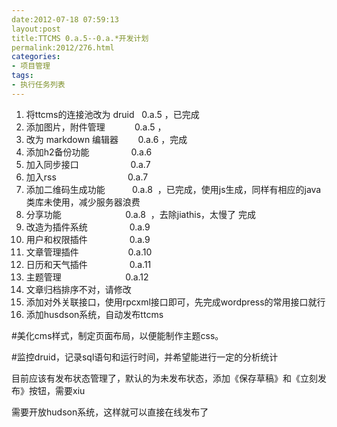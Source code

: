 ```yaml
---
date:2012-07-18 07:59:13
layout:post
title:TTCMS 0.a.5--0.a.*开发计划
permalink:2012/276.html
categories:
- 项目管理
tags:
- 执行任务列表
---
```



<ol>
	<li>
		将ttcms的连接池改为 druid &nbsp; 0.a.5 ，已完成
	</li>
	<li>
		<span>添加图片，附件管理 &nbsp; &nbsp; &nbsp; &nbsp; &nbsp; &nbsp;</span><span>0.a.5 ，</span><br />
	</li>
	<li>
		改为 markdown 编辑器 &nbsp; &nbsp; &nbsp; &nbsp;0.a.6 ，完成
	</li>
	<li>
		<span>添加h2备份功能 &nbsp; &nbsp; &nbsp; &nbsp; &nbsp; &nbsp; &nbsp; &nbsp;&nbsp;0.a.6&nbsp;</span><br />
	</li>
	<li>
		加入同步接口 &nbsp; &nbsp; &nbsp; &nbsp; &nbsp; &nbsp; &nbsp; &nbsp; &nbsp; &nbsp; 0.a.7
	</li>
	<li>
		加入rss &nbsp; &nbsp; &nbsp; &nbsp; &nbsp; &nbsp; &nbsp; &nbsp; &nbsp; &nbsp; &nbsp; &nbsp; &nbsp; &nbsp; 0.a.7
	</li>
	<li>
		添加二维码生成功能 &nbsp; &nbsp; &nbsp; &nbsp; &nbsp; 0.a.8 &nbsp;，已完成，使用js生成，同样有相应的java类库未使用，减少服务器浪费
	</li>
	<li>
		分享功能 &nbsp; &nbsp; &nbsp; &nbsp; &nbsp; &nbsp; &nbsp; &nbsp; &nbsp; &nbsp; &nbsp; &nbsp; &nbsp;0.a.8 &nbsp;，去除jiathis，太慢了 完成
	</li>
	<li>
		改造为插件系统 &nbsp; &nbsp; &nbsp; &nbsp; &nbsp; &nbsp; &nbsp; &nbsp; 0.a.9 &nbsp;
	</li>
	<li>
		用户和权限插件 &nbsp; &nbsp; &nbsp; &nbsp; &nbsp; &nbsp; &nbsp; &nbsp; 0.a.9 &nbsp;
	</li>
	<li>
		文章管理插件 &nbsp; &nbsp; &nbsp; &nbsp; &nbsp; &nbsp; &nbsp; &nbsp; &nbsp; &nbsp;0.a.10
	</li>
	<li>
		日历和天气插件 &nbsp; &nbsp; &nbsp; &nbsp; &nbsp; &nbsp; &nbsp; &nbsp; 0.a.11
	</li>
	<li>
		主题管理 &nbsp; &nbsp; &nbsp; &nbsp; &nbsp; &nbsp; &nbsp; &nbsp; &nbsp; &nbsp; &nbsp; &nbsp; &nbsp;0.a.12
	</li>
	<li>
		文章归档排序不对，请修改
	</li>
	<li>
		添加对外关联接口，使用rpcxml接口即可，先完成wordpress的常用接口就行
	</li>
	<li>
		添加husdson系统，自动发布ttcms
	</li>
</ol>
<p>
	#美化cms样式，制定页面布局，以便能制作主题css。
</p>
<p>
	#监控druid，记录sql语句和运行时间，并希望能进行一定的分析统计
</p>
<p>
	目前应该有发布状态管理了，默认的为未发布状态，添加《保存草稿》和《立刻发布》按钮，需要xiu
</p>
<p>
	需要开放hudson系统，这样就可以直接在线发布了
</p>